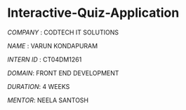  # Interactive-Quiz-Application

*COMPANY* : CODTECH IT SOLUTIONS

*NAME* : VARUN KONDAPURAM

*INTERN ID* : CT04DM1261

*DOMAIN*: FRONT END DEVELOPMENT

*DURATION*: 4 WEEKS

*MENTOR*: NEELA SANTOSH





